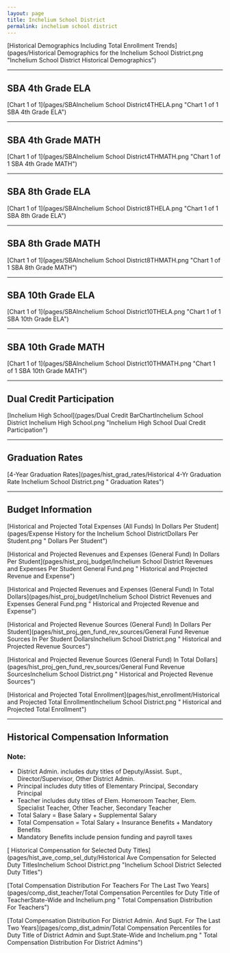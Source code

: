 ```yaml
---
layout: page
title: Inchelium School District
permalink: inchelium school district
---
```



[Historical Demographics Including Total Enrollment Trends](pages/Historical Demographics for the Inchelium School District.png "Inchelium School District Historical Demographics")

___

## SBA 4th Grade ELA

[Chart 1 of 1](pages/SBAInchelium School District4THELA.png "Chart 1 of 1 SBA 4th Grade ELA")


___

## SBA 4th Grade MATH

[Chart 1 of 1](pages/SBAInchelium School District4THMATH.png "Chart 1 of 1 SBA 4th Grade MATH")


___

## SBA 8th Grade ELA

[Chart 1 of 1](pages/SBAInchelium School District8THELA.png "Chart 1 of 1 SBA 8th Grade ELA")


___

## SBA 8th Grade MATH

[Chart 1 of 1](pages/SBAInchelium School District8THMATH.png "Chart 1 of 1 SBA 8th Grade MATH")


___

## SBA 10th Grade ELA

[Chart 1 of 1](pages/SBAInchelium School District10THELA.png "Chart 1 of 1 SBA 10th Grade ELA")


___

## SBA 10th Grade MATH

[Chart 1 of 1](pages/SBAInchelium School District10THMATH.png "Chart 1 of 1 SBA 10th Grade MATH")


___

## Dual Credit Participation

[Inchelium High School](pages/Dual Credit BarChartInchelium School District Inchelium High School.png "Inchelium High School Dual Credit Participation")


___

## Graduation Rates

[4-Year Graduation Rates](pages/hist_grad_rates/Historical 4-Yr Graduation Rate Inchelium School District.png " Graduation Rates")


___

## Budget Information

[Historical and Projected Total Expenses (All Funds) In Dollars Per Student](pages/Expense History for the Inchelium School DistrictDollars Per Student.png " Dollars Per Student")

[Historical and Projected Revenues and Expenses (General Fund) In Dollars Per Student](pages/hist_proj_budget/Inchelium School District Revenues and Expenses Per Student General Fund.png " Historical and Projected Revenue and Expense")

[Historical and Projected Revenues and Expenses (General Fund) In Total Dollars](pages/hist_proj_budget/Inchelium School District Revenues and Expenses General Fund.png " Historical and Projected Revenue and Expense")

[Historical and Projected Revenue Sources (General Fund) In Dollars Per Student](pages/hist_proj_gen_fund_rev_sources/General Fund Revenue Sources In Per Student DollarsInchelium School District.png " Historical and Projected Revenue Sources")

[Historical and Projected Revenue Sources (General Fund) In Total Dollars](pages/hist_proj_gen_fund_rev_sources/General Fund Revenue SourcesInchelium School District.png " Historical and Projected Revenue Sources")

[Historical and Projected Total Enrollment](pages/hist_enrollment/Historical and Projected Total EnrollmentInchelium School District.png " Historical and Projected Total Enrollment")


___

## Historical Compensation Information
### Note:
- District Admin. includes duty titles of Deputy/Assist. Supt., Director/Supervisor, Other District Admin.
- Principal includes duty titles of Elementary Principal, Secondary Principal
- Teacher includes duty titles of Elem. Homeroom Teacher, Elem. Specialist Teacher, Other Teacher, Secondary Teacher
- Total Salary = Base Salary + Supplemental Salary
- Total Compensation = Total Salary + Insurance Benefits + Mandatory Benefits
- Mandatory Benefits include pension funding and payroll taxes

[ Historical Compensation for Selected Duty Titles](pages/hist_ave_comp_sel_duty/Historical Ave Compensation for Selected Duty TitlesInchelium School District.png "Inchelium School District Selected Duty Titles")

[Total Compensation Distribution For Teachers For The Last Two Years](pages/comp_dist_teacher/Total Compensation Percentiles for Duty Title of TeacherState-Wide and Inchelium.png " Total Compensation Distribution For Teachers")

[Total Compensation Distribution For District Admin. And Supt. For The Last Two Years](pages/comp_dist_admin/Total Compensation Percentiles for Duty Title of District Admin and Supt.State-Wide and Inchelium.png " Total Compensation Distribution For District Admins")

